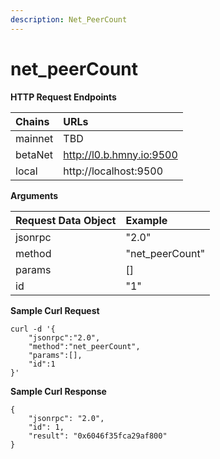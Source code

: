 ```yaml
---
description: Net_PeerCount
---
```


# net\_peerCount

**HTTP Request Endpoints**

| Chains | URLs |
| :--- | :--- |
| mainnet | TBD |
| betaNet | http://l0.b.hmny.io:9500 |
| local | http://localhost:9500 |

**Arguments**

| Request Data Object | Example |
| :--- | :--- |
| jsonrpc | "2.0" |
| method | "net\_peerCount" |
| params | \[\] |
| id | "1" |

**Sample Curl Request**

```text
curl -d '{
    "jsonrpc":"2.0",
    "method":"net_peerCount",
    "params":[],
    "id":1
}'
```

**Sample Curl Response**

```text
{
    "jsonrpc": "2.0",
    "id": 1,
    "result": "0x6046f35fca29af800"
}
```

